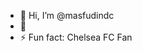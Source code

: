 - 👋 Hi, I’m @masfudindc
- 🌱 
- ⚡ Fun fact:  Chelsea FC Fan

<!---
masfudindc/masfudindc is a ✨ special ✨ repository because its `README.md` (this file) appears on your GitHub profile.
You can click the Preview link to take a look at your changes.
--->
